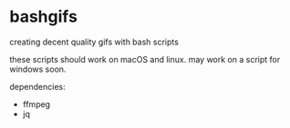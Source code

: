# bashgifs
creating decent quality gifs with bash scripts

these scripts should work on macOS and linux.
may work on a script for windows soon.

dependencies: 
- ffmpeg
- jq
